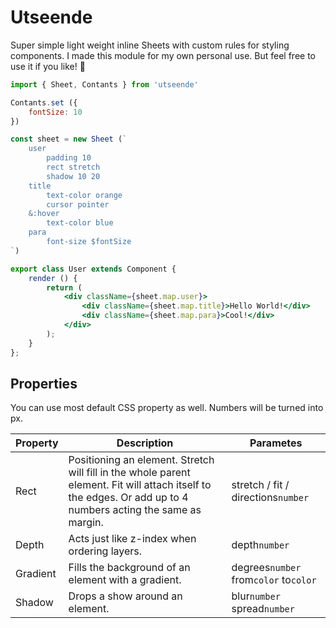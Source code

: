 # Utseende 

Super simple light weight inline Sheets with custom rules for styling components. I made this module for my own personal use. But feel free to use it if you like! 🍦

```jsx
import { Sheet, Contants } from 'utseende'

Contants.set ({
    fontSize: 10
})

const sheet = new Sheet (`
    user
        padding 10
        rect stretch
        shadow 10 20
    title
        text-color orange
        cursor pointer
    &:hover
        text-color blue
    para
        font-size $fontSize
`)

export class User extends Component {
    render () {
        return (
            <div className={sheet.map.user}>
                <div className={sheet.map.title}>Hello World!</div>
                <div className={sheet.map.para}>Cool!</div>
            </div>
        );
    }
};

```

## Properties
You can use most default CSS property as well. 
Numbers will be turned into px.

| Property | Description | Parametes |
|---|---|---|
| Rect | Positioning an element. Stretch will fill in the whole parent element. Fit will attach itself to the edges. Or add up to 4 numbers acting the same as margin. | stretch / fit / directions`number` |
| Depth | Acts just like z-index when ordering layers. | depth`number` |
| Gradient | Fills the background of an element with a gradient. | degrees`number` from`color` to`color` |
| Shadow | Drops a show around an element. | blur`number` spread`number` |
